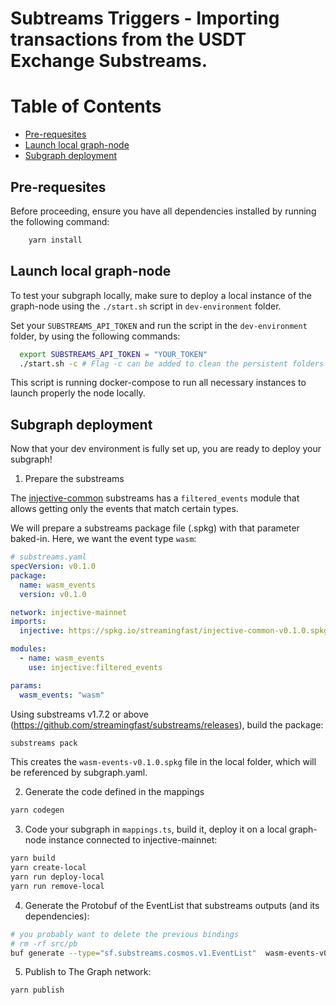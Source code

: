 # Subtreams Triggers - Importing transactions from the USDT Exchange Substreams.

# Table of Contents
- [Pre-requesites](#pre-requesites)
- [Launch local graph-node](#launch-local-graph-node)
- [Subgraph deployment](#subgraph-deployment)

## Pre-requesites 
Before proceeding, ensure you have all dependencies installed by running the following command:
```bash
    yarn install 
```
## Launch local graph-node
To test your subgraph locally, make sure to deploy a local instance of the graph-node using the `./start.sh` script in `dev-environment` folder. 

Set your `SUBSTREAMS_API_TOKEN` and run the script in the `dev-environment` folder, by using the following commands: 

```bash
  export SUBSTREAMS_API_TOKEN = "YOUR_TOKEN"
  ./start.sh -c # Flag -c can be added to clean the persistent folders prior running Postgres, IPFS and any similar required services
```
This script is running docker-compose to run all necessary instances to launch properly the node locally.


## Subgraph deployment
Now that your dev environment is fully set up, you are ready to deploy your subgraph!

1. Prepare the substreams

The [injective-common](https://substreams.dev/streamingfast/injective-common/v0.1.0) substreams has a `filtered_events` module that allows getting only the events that match certain types.

We will prepare a substreams package file (.spkg) with that parameter baked-in. Here, we want the event type `wasm`:

```yaml
# substreams.yaml
specVersion: v0.1.0
package:
  name: wasm_events
  version: v0.1.0

network: injective-mainnet
imports:
  injective: https://spkg.io/streamingfast/injective-common-v0.1.0.spkg

modules:
  - name: wasm_events
    use: injective:filtered_events

params:
  wasm_events: "wasm"
```

Using substreams v1.7.2 or above (https://github.com/streamingfast/substreams/releases), build the package:

```bash
substreams pack
```

This creates the `wasm-events-v0.1.0.spkg` file in the local folder, which will be referenced by subgraph.yaml.


2. Generate the code defined in the mappings

```bash
yarn codegen
```

3. Code your subgraph in `mappings.ts`, build it, deploy it on a local graph-node instance connected to injective-mainnet:

```bash
yarn build
yarn create-local
yarn run deploy-local
yarn run remove-local
```

4. Generate the Protobuf of the EventList that substreams outputs (and its dependencies):

```bash
# you probably want to delete the previous bindings
# rm -rf src/pb
buf generate --type="sf.substreams.cosmos.v1.EventList"  wasm-events-v0.1.0.spkg#format=bin
```

5. Publish to The Graph network:

```bash
yarn publish
```

